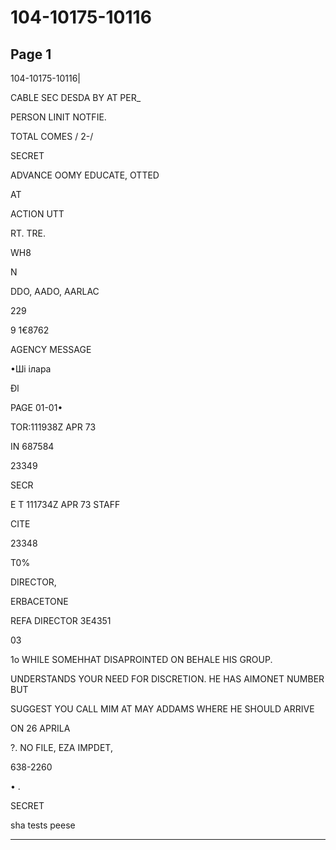 # 104-10175-10116

## Page 1

104-10175-10116|

CABLE SEC DESDA BY AT PER_

PERSON LINIT NOTFIE.

TOTAL COMES / 2-/

SECRET

ADVANCE OOMY EDUCATE, OTTED

AT

ACTION UTT

RT. TRE.

WH8

N

DDO, AADO, AARLAC

229

9 1€8762

AGENCY MESSAGE

•Ші ілара

Đl

PAGE 01-01•

TOR:111938Z APR 73

IN 687584

23349

SECR

E T 111734Z APR 73 STAFF

CITE

23348

T0%

DIRECTOR,

ERBACETONE

REFA DIRECTOR 3E4351

03

1o WHILE SOMEHHAT DISAPROINTED ON BEHALE HIS GROUP.

UNDERSTANDS YOUR NEED FOR DISCRETION. HE HAS AIMONET NUMBER BUT

SUGGEST YOU CALL MIM AT MAY ADDAMS WHERE HE SHOULD ARRIVE

ON 26 APRILA

?. NO FILE, EZA IMPDET,

638-2260

• .

SECRET

sha tests peese

---

